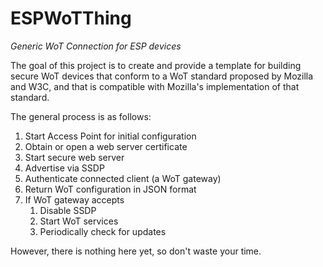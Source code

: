 # ESPWoTThing
_Generic WoT Connection for ESP devices_

The goal of this project is to create and provide a template for building secure WoT devices that conform to a WoT standard proposed by Mozilla and W3C, and that is compatible with Mozilla's implementation of that standard.

The general process is as follows:

1. Start Access Point for initial configuration
2. Obtain or open a web server certificate
3. Start secure web server
4. Advertise via SSDP
5. Authenticate connected client (a WoT gateway)
6. Return WoT configuration in JSON format
7. If WoT gateway accepts
    1. Disable SSDP
    2.	Start WoT services
    3.	Periodically check for updates

However, there is nothing here yet, so don't waste your time.
